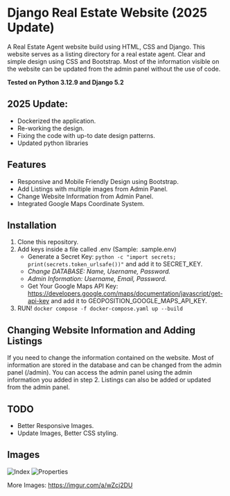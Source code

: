 # Django Real Estate Website (2025 Update)

A Real Estate Agent website build using HTML, CSS and Django.
This website serves as a listing directory for a real estate agent.
Clear and simple design using CSS and Bootstrap.
Most of the information visible on the website can be updated from the admin panel without the use of code.

**Tested on Python 3.12.9 and Django 5.2**

## 2025 Update:

- Dockerized the application.
- Re-working the design.
- Fixing the code with up-to date design patterns.
- Updated python libraries

## Features

- Responsive and Mobile Friendly Design using Bootstrap.
- Add Listings with multiple images from Admin Panel.
- Change Website Information from Admin Panel.
- Integrated Google Maps Coordinate System.

## Installation

1. Clone this repository.
2. Add keys inside a file called .env (Sample: .sample.env)
   - Generate a Secret Key: `python -c "import secrets; print(secrets.token_urlsafe())"` and add it to SECRET_KEY.
   - _Change DATABASE: Name, Username, Password._
   - _Admin Information: Username, Email, Password._
   - Get Your Google Maps API Key: https://developers.google.com/maps/documentation/javascript/get-api-key and add it to GEOPOSITION_GOOGLE_MAPS_API_KEY.
3. RUN! `docker compose -f docker-compose.yaml up --build`

## Changing Website Information and Adding Listings

If you need to change the information contained on the website. Most of information are stored in the database and can be changed from the admin panel (/admin). You can access the admin panel using the admin information you added in step 2.
Listings can also be added or updated from the admin panel.

## TODO

- Better Responsive Images.
- Update Images, Better CSS styling.

## Images

![Index](https://imgur.com/x9fhZmk.jpg)
![Properties](https://imgur.com/Err7SAg.jpg)

More Images: https://imgur.com/a/wZcj2DU
